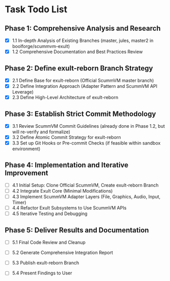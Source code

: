 # Task Todo List

## Phase 1: Comprehensive Analysis and Research
- [x] 1.1 In-depth Analysis of Existing Branches (master, jules, master2 in boolforge/scummvm-exult)
- [x] 1.2 Comprehensive Documentation and Best Practices Review

## Phase 2: Define exult-reborn Branch Strategy
- [x] 2.1 Define Base for exult-reborn (Official ScummVM master branch)
- [x] 2.2 Define Integration Approach (Adapter Pattern and ScummVM API Leverage)
- [x] 2.3 Define High-Level Architecture of exult-reborn

## Phase 3: Establish Strict Commit Methodology
- [x] 3.1 Review ScummVM Commit Guidelines (already done in Phase 1.2, but will re-verify and formalize)
- [x] 3.2 Define Atomic Commit Strategy for exult-reborn
- [x] 3.3 Set up Git Hooks or Pre-commit Checks (if feasible within sandbox environment)

## Phase 4: Implementation and Iterative Improvement
- [ ] 4.1 Initial Setup: Clone Official ScummVM, Create exult-reborn Branch
- [ ] 4.2 Integrate Exult Core (Minimal Modifications)
- [ ] 4.3 Implement ScummVM Adapter Layers (File, Graphics, Audio, Input, Timer)
- [ ] 4.4 Refactor Exult Subsystems to Use ScummVM APIs
- [ ] 4.5 Iterative Testing and Debugging

## Phase 5: Deliver Results and Documentation
- [ ] 5.1 Final Code Review and Cleanup
- [ ] 5.2 Generate Comprehensive Integration Report
- [ ] 5.3 Publish exult-reborn Branch
- [ ] 5.4 Present Findings to User

